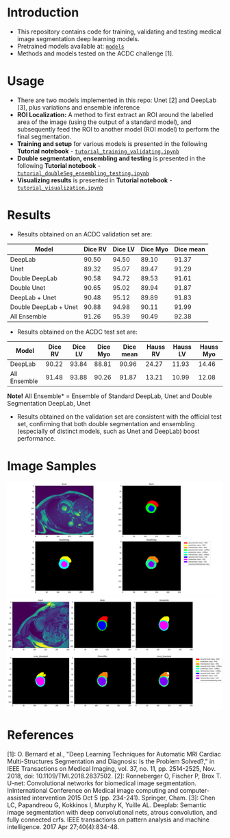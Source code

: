 # Introduction

- This repository contains code for training, validating and testing medical image segmentation deep learning models.
- Pretrained models available at: [`models`](https://drive.google.com/drive/folders/1zAhlzh7EiQyU3chBUDn4GzzYxaE0ZXYB?usp=sharing)
- Methods and models tested on the ACDC challenge [1].

# Usage

- There are two models implemented in this repo: Unet [2] and DeepLab [3], plus variations and ensemble inference
- **ROI Localization:** A method to first extract an ROI around the labelled area of the image (using the output of a standard model), and subsequently feed the ROI to another model (ROI model) to perform the final segmentation.
- **Training and setup** for various models is presented in the following **Tutorial notebook** - [`tutorial_training_validating.ipynb`](https://github.com/RonaldGalea/imATFIB/blob/master/tutorial_training_validating.ipynb)
- **Double segmentation, ensembling and testing** is presented in the following **Tutorial notebook** - [`tutorial_doubleSeg_ensembling_testing.ipynb`](https://github.com/RonaldGalea/imATFIB/blob/master/tutorial_doubleSeg_ensembling_testing.ipynb)
- **Visualizing results** is presented in **Tutorial notebook** - [`tutorial_visualization.ipynb`](https://github.com/RonaldGalea/imATFIB/blob/master/tutorial_visualization.ipynb)

# Results

- Results obtained on an ACDC validation set are:

Model | Dice RV | Dice LV | Dice Myo | Dice mean
--- |--- |--- |--- |---
DeepLab    |90.50| 94.50 | 89.10  | 91.37
Unet     |89.32| 95.07 | 89.47  | 91.29
Double DeepLab    |90.58| 94.72 | 89.53  | 91.61
Double Unet     |90.65  | 95.02 | 89.94  | 91.87
DeepLab + Unet    |90.48| 95.12 | 89.89  | 91.83
Double DeepLab + Unet     |90.88| 94.98 | 90.11  | 91.99
All Ensemble    |91.26| 95.39 | 90.49  | 92.38

- Results obtained on the ACDC test set are:

Model | Dice RV | Dice LV | Dice Myo | Dice mean | Hauss RV | Hauss LV | Hauss Myo
--- |--- |--- |--- |--- |--- |--- |---
DeepLab    |90.22| 93.84 | 88.81  | 90.96  | 24.27 | 11.93 | 14.46 |
All Ensemble     |91.48| 93.88 | 90.26  | 91.87  | 13.21 | 10.99 | 12.08 |

**Note!**
All Ensemble* = Ensemble of Standard DeepLab, Unet and Double Segmentation DeepLab, Unet

- Results obtained on the validation set are consistent with the official test set, confirming that both double segmentation and ensembling (especially of distinct models, such as Unet and DeepLab) boost performance.

# Image Samples

![Sample one model](https://github.com/RonaldGalea/imATFIB/blob/master/sample.png)
![Sample side by side](https://github.com/RonaldGalea/imATFIB/blob/master/sample_2_models.png)

# References

[1]: O. Bernard et al., "Deep Learning Techniques for Automatic MRI Cardiac Multi-Structures Segmentation and Diagnosis: Is the Problem Solved?," in IEEE Transactions on Medical Imaging, vol. 37, no. 11, pp. 2514-2525, Nov. 2018, doi: 10.1109/TMI.2018.2837502.
[2]: Ronneberger O, Fischer P, Brox T. U-net: Convolutional networks for biomedical image segmentation. InInternational Conference on Medical image computing and computer-assisted intervention 2015 Oct 5 (pp. 234-241). Springer, Cham.
[3]: Chen LC, Papandreou G, Kokkinos I, Murphy K, Yuille AL. Deeplab: Semantic image segmentation with deep convolutional nets, atrous convolution, and fully connected crfs. IEEE transactions on pattern analysis and machine intelligence. 2017 Apr 27;40(4):834-48.

